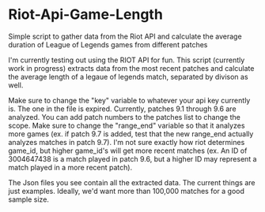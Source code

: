# Riot-Api-Game-Length
Simple script to gather data from the Riot API and calculate the average duration of League of Legends games from different patches

I'm currently testing out using the RIOT API for fun. This script (currently work in progress) extracts data from the most recent patches and calculate the average length of a legaue of legends match, separated by divison as well. 


Make sure to change the "key" variable to whatever your api key currently is. The one in the file is expired. Currently, patches 9.1 through 9.6 are analyzed. You can add patch numbers to the patches list to change the scope. Make sure to change the "range_end" variable so that it analyzes more games (ex. if patch 9.7 is added, test that the new range_end actually analyzes matches in patch 9.7). I'm not sure exactly how riot determines game_id, but higher game_id's will get more recent matches (ex. An ID of 3004647438 is a match played in patch 9.6, but a higher ID may represent a match played in a more recent patch). 

The Json files you see contain all the extracted data. The current things are just examples. Ideally, we'd want more than 100,000 matches for a good sample size. 

